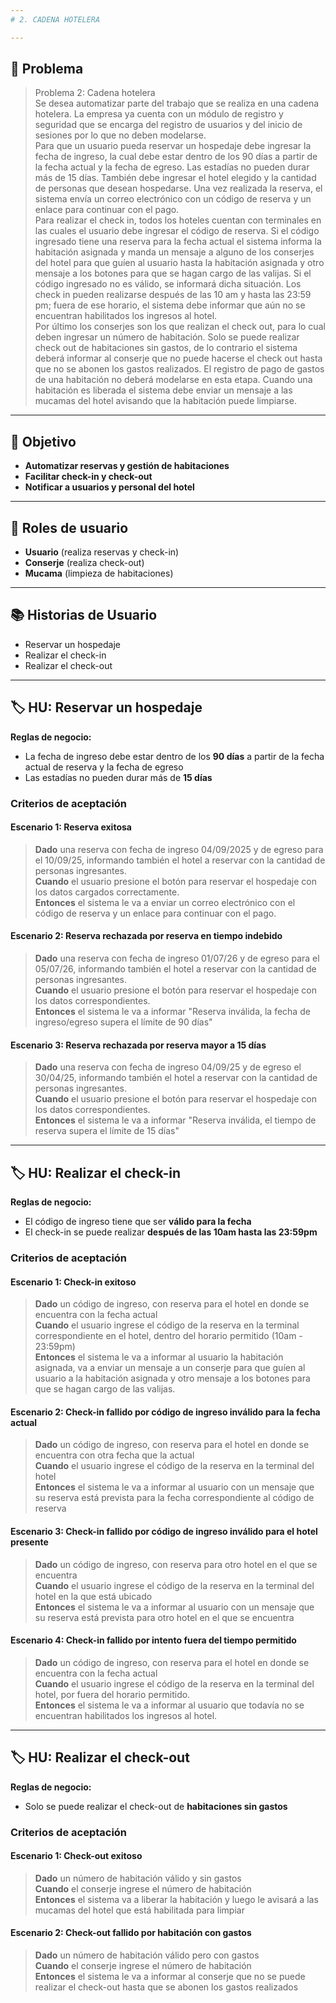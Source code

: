 ```yaml
---
# 2. CADENA HOTELERA

---
```


## 📝 Problema

> Problema 2: Cadena hotelera  
> Se desea automatizar parte del trabajo que se realiza en una cadena hotelera. La empresa ya cuenta con un módulo de registro y seguridad que se encarga del registro de usuarios y del inicio de sesiones por lo que no deben modelarse.  
> Para que un usuario pueda reservar un hospedaje debe ingresar la fecha de ingreso, la cual debe estar dentro de los 90 días a partir de la fecha actual y la fecha de egreso. Las estadías no pueden durar más de 15 días. También debe ingresar el hotel elegido y la cantidad de personas que desean hospedarse. Una vez realizada la reserva, el sistema envía un correo electrónico con un código de reserva y un enlace para continuar con el pago.  
> Para realizar el check in, todos los hoteles cuentan con terminales en las cuales el usuario debe ingresar el código de reserva. Si el código ingresado tiene una reserva para la fecha actual el sistema informa la habitación asignada y manda un mensaje a alguno de los conserjes del hotel para que guíen al usuario hasta la habitación asignada y otro mensaje a los botones para que se hagan cargo de las valijas. Si el código ingresado no es válido, se informará dicha situación. Los check in pueden realizarse después de las 10 am y hasta las 23:59 pm; fuera de ese horario, el sistema debe informar que aún no se encuentran habilitados los ingresos al hotel.  
> Por último los conserjes son los que realizan el check out, para lo cual deben ingresar un número de habitación. Solo se puede realizar check out de habitaciones sin gastos, de lo contrario el sistema deberá informar al conserje que no puede hacerse el check out hasta que no se abonen los gastos realizados. El registro de pago de gastos de una habitación no deberá modelarse en esta etapa. Cuando una habitación es liberada el sistema debe enviar un mensaje a las mucamas del hotel avisando que la habitación puede limpiarse.

---

## 🎯 Objetivo

- **Automatizar reservas y gestión de habitaciones**
- **Facilitar check-in y check-out**
- **Notificar a usuarios y personal del hotel**

---

## 👤 Roles de usuario

- **Usuario** (realiza reservas y check-in)
- **Conserje** (realiza check-out)
- **Mucama** (limpieza de habitaciones)

---

## 📚 Historias de Usuario

- Reservar un hospedaje
- Realizar el check-in
- Realizar el check-out

---

## 🏷️ HU: Reservar un hospedaje

**Reglas de negocio:**
- La fecha de ingreso debe estar dentro de los **90 días** a partir de la fecha actual de reserva y la fecha de egreso
- Las estadías no pueden durar más de **15 días**

### Criterios de aceptación

#### Escenario 1: Reserva exitosa
> **Dado** una reserva con fecha de ingreso 04/09/2025 y de egreso para el 10/09/25, informando también el hotel a reservar con la cantidad de personas ingresantes.  
> **Cuando** el usuario presione el botón para reservar el hospedaje con los datos cargados correctamente.  
> **Entonces** el sistema le va a enviar un correo electrónico con el código de reserva y un enlace para continuar con el pago.

#### Escenario 2: Reserva rechazada por reserva en tiempo indebido
> **Dado** una reserva con fecha de ingreso 01/07/26 y de egreso para el 05/07/26, informando también el hotel a reservar con la cantidad de personas ingresantes.  
> **Cuando** el usuario presione el botón para reservar el hospedaje con los datos correspondientes.  
> **Entonces** el sistema le va a informar "Reserva inválida, la fecha de ingreso/egreso supera el límite de 90 días"

#### Escenario 3: Reserva rechazada por reserva mayor a 15 días
> **Dado** una reserva con fecha de ingreso 04/09/25 y de egreso el 30/04/25, informando también el hotel a reservar con la cantidad de personas ingresantes.  
> **Cuando** el usuario presione el botón para reservar el hospedaje con los datos correspondientes.  
> **Entonces** el sistema le va a informar "Reserva inválida, el tiempo de reserva supera el límite de 15 días"

---

## 🏷️ HU: Realizar el check-in

**Reglas de negocio:**
- El código de ingreso tiene que ser **válido para la fecha**
- El check-in se puede realizar **después de las 10am hasta las 23:59pm**

### Criterios de aceptación

#### Escenario 1: Check-in exitoso
> **Dado** un código de ingreso, con reserva para el hotel en donde se encuentra con la fecha actual  
> **Cuando** el usuario ingrese el código de la reserva en la terminal correspondiente en el hotel, dentro del horario permitido (10am - 23:59pm)  
> **Entonces** el sistema le va a informar al usuario la habitación asignada, va a enviar un mensaje a un conserje para que guíen al usuario a la habitación asignada y otro mensaje a los botones para que se hagan cargo de las valijas.

#### Escenario 2: Check-in fallido por código de ingreso inválido para la fecha actual
> **Dado** un código de ingreso, con reserva para el hotel en donde se encuentra con otra fecha que la actual  
> **Cuando** el usuario ingrese el código de la reserva en la terminal del hotel  
> **Entonces** el sistema le va a informar al usuario con un mensaje que su reserva está prevista para la fecha correspondiente al código de reserva

#### Escenario 3: Check-in fallido por código de ingreso inválido para el hotel presente
> **Dado** un código de ingreso, con reserva para otro hotel en el que se encuentra  
> **Cuando** el usuario ingrese el código de la reserva en la terminal del hotel en la que está ubicado  
> **Entonces** el sistema le va a informar al usuario con un mensaje que su reserva está prevista para otro hotel en el que se encuentra

#### Escenario 4: Check-in fallido por intento fuera del tiempo permitido
> **Dado** un código de ingreso, con reserva para el hotel en donde se encuentra con la fecha actual  
> **Cuando** el usuario ingrese el código de la reserva en la terminal del hotel, por fuera del horario permitido.  
> **Entonces** el sistema le va a informar al usuario que todavía no se encuentran habilitados los ingresos al hotel.

---

## 🏷️ HU: Realizar el check-out

**Reglas de negocio:**
- Solo se puede realizar el check-out de **habitaciones sin gastos**

### Criterios de aceptación

#### Escenario 1: Check-out exitoso
> **Dado** un número de habitación válido y sin gastos  
> **Cuando** el conserje ingrese el número de habitación  
> **Entonces** el sistema va a liberar la habitación y luego le avisará a las mucamas del hotel que está habilitada para limpiar

#### Escenario 2: Check-out fallido por habitación con gastos
> **Dado** un número de habitación válido pero con gastos  
> **Cuando** el conserje ingrese el número de habitación  
> **Entonces** el sistema le va a informar al conserje que no se puede realizar el check-out hasta que se abonen los gastos realizados
